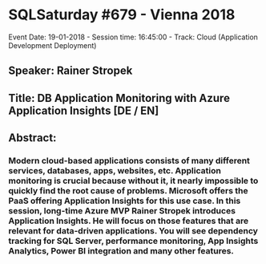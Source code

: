 # SQLSaturday #679 - Vienna 2018
Event Date: 19-01-2018 - Session time: 16:45:00 - Track: Cloud (Application Development  Deployment)
## Speaker: Rainer Stropek
## Title: DB Application Monitoring with Azure Application Insights [DE / EN]
## Abstract:
### Modern cloud-based applications consists of many different services, databases, apps, websites, etc. Application monitoring is crucial because without it, it nearly impossible to quickly find the root cause of problems. Microsoft offers the PaaS offering Application Insights for this use case. In this session, long-time Azure MVP Rainer Stropek introduces Application Insights. He will focus on those features that are relevant for data-driven applications. You will see dependency tracking for SQL Server, performance monitoring, App Insights Analytics, Power BI integration and many other features.
